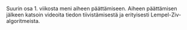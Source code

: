 Suurin osa 1. viikosta meni aiheen päättämiseen. Aiheen päättämisen jälkeen katsoin videoita tiedon tiivistämisestä ja erityisesti Lempel-Ziv-algoritmeista.